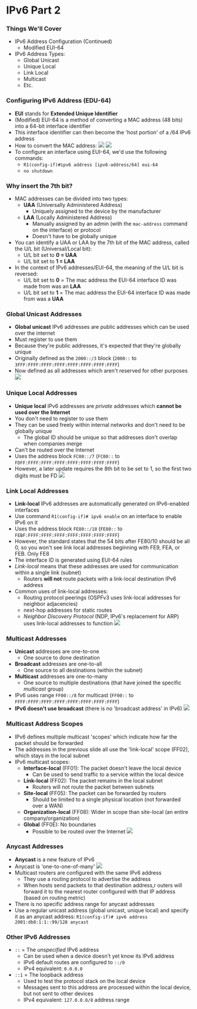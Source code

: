 # IPv6 Part 2
### Things We'll Cover
- IPv6 Address Configuration (Continued)
	- Modified EUI-64
- IPv6 Address Types:
	- Global Unicast
	- Unique Local
	- Link Local
	- Multicast
	- Etc.
### Configuring IPv6 Address (EDU-64)
- **EUI** stands for **Extended Unique Identifier**
- (Modified) EUI-64 is a method of converting a MAC address (48 bits) into a 64-bit interface identifier
- This interface identifier can then become the 'host portion' of a /64 IPv6 address
- How to convert the MAC address:
![](attachments/cba799affd6e239aba7fcfef9274b5bc.png)
![](attachments/faddc075ad845baa98d860b9a9165a8a.png)
- To configure an interface using EUI-64, we'd use the following commands:
	- `R1(config-if)#ipv6 address [ipv6-address/64] eui-64`
	- `no shutdown`
### Why insert the 7th bit?
- MAC addresses can be divided into two types:
	- **UAA** (Universally Administered Address)
		- Uniquely assigned to the device by the manufacturer
	- **LAA** (Locally Administered Address)
		- Manually assigned by an admin (with the `mac-address` command on the interface) or protocol
		- Doesn't have to be globally unique
- You can identify a UAA or LAA by the 7th bit of the MAC address, called the U/L bit (Universal/Local bit):
	- U/L bit set to **0 = UAA**
	- U/L bit set to **1 = LAA**
- In the context of IPv6 addresses/EUI-64, the meaning of the U/L bit is reversed:
	- U/L bit set to **0** = The mac address the EUI-64 interface ID was made from was an **LAA**
	- U/L bit set to **1** = The mac address the EUI-64 interface ID was made from was a **UAA**
### Global Unicast Addresses
- **Global unicast** IPv6 addresses are public addresses which can be used over the internet
- Must register to use them
- Because they're public addresses, it's expected that they're globally unique
- Originally defined as the `2000::/3` block (`2000::` to `3FFF:FFFF:FFFF:FFFF:FFFF:FFFF:FFFF:FFFF`)
- Now defined as all addresses which aren't reserved for other purposes
![](attachments/35ab7b1dd63fdbcdebf09474954a8b22.png)
### Unique Local Addresses
- **Unique local** IPv6 addresses are *private* addresses which **cannot be used over the Internet**
- You don't need to register to use them
- They can be used freely within internal networks and don't need to be globally unique
	- The global ID should be unique so that addresses don't overlap when companies merge
- Can't be routed over the Internet
- Uses the address block `FC00::/7` (`FC00::` to `FDFF:FFFF:FFFF:FFFF:FFFF:FFFF:FFFF:FFFF`)
- However, a later update requires the 8th bit to be set to 1, so the first two digits must be FD
![](attachments/c2d5625ccf1db07a86f59b2815f789f0.png)
### Link Local Addresses
- **Link-local** IPv6 addresses are automatically generated on IPv6-enabled interfaces
- Use command `R1(config-if)# ipv6 enable` on an interface to enable IPv6 on it
- Uses the address block `FE80::/10` (`FE80::` to `FEBF:FFFF:FFFF:FFFF:FFFF:FFFF:FFFF:FFFF`)
- However, the standard states that the 54 bits after FE80/10 should be all 0, so you won't see link local addresses beginning with FE9, FEA, or FEB. Only FE8
- The interface ID is generated using EUI-64 rules
- *Link-local* means that these addresses are used for communication within a single link (subnet)
	- Routers **will not** route packets with a link-local destination IPv6 address
- Common uses of link-local addresses:
	- Routing protocol peerings (OSPFv3 uses link-local addresses for neighbor adjacencies)
	- next-hop addresses for static routes
	- *Neighbor Discovery Protocol* (NDP, IPv6's replacement for ARP) uses link-local addresses to function
![](attachments/8a0706e6413dda822f810e5c98ee0aad.png)
### Multicast Addresses
- **Unicast** addresses are one-to-one
	- One source to done destination
- **Broadcast** addresses are one-to-all
	- One source to all destinations (within the subnet)
- **Multicast** addresses are one-to-many
	- One source to multiple destinations (that have joined the specific *multicast* group)
- IPv6 uses range `FF00::/8` for multicast (`FF00::` to `FFFF:FFFF:FFFF:FFFF:FFFF:FFFF:FFFF:FFFF`)
- **IPv6 doesn't use broadcast** (there is no 'broadcast address' in IPv6)
![](attachments/8fab0cfda91b30d4b8ace4bf57e2fcab.png)
### Multicast Address Scopes
- IPv6 defines multiple multicast 'scopes' which indicate how far the packet should be forwarded
- The addresses in the previous slide all use the 'link-local' scope (FF02), which stays in the local subnet
- IPv6 multicast scopes:
	- **Interface-local** (FF01): The packet doesn't leave the local device
		- Can be used to send traffic to a service within the local device
	- **Link-local** (FF02): The packet remains in the local subnet
		- Routers will not route the packet between subnets
	- **Site-local** (FF05): The packet can be forwarded by routers
		- Should be limited to a single physical location (not forwarded over a WAN)
	- **Organization-local** (FF08): Wider in scope than site-local (an entire company/organization)
	- **Global** (FF0E): No boundaries
		- Possible to be routed over the Internet
![](attachments/ad17f7f0138c1a644ecd6f621800318d.png)
### Anycast Addresses
- **Anycast** is a new feature of IPv6
- Anycast is 'one-to-one-of-many'
![](attachments/33306fbe27b5a93262d56ca6d6ec920f.png)
- Multicast routers are configured with the same IPv6 address
	- They use a routing protocol to advertise the address
	- When hosts send packets to that destination address,r outers will forward it to the nearest router configured with that IP address (based on routing metric)
- There is no specific address range for anycast addresses
- Use a regular unicast address (global unicast, unique local) and specify it as an anycast address: `R1(config-if)# ipv6 address 2001:db8:1:1::99/128 anycast`
### Other IPv6 Addresses
- `::` = The *unspecified* IPv6 address
	- Can be used when a device doesn't yet know its IPv6 address
	- IPv6 default routes are configured to `::/0`
	- IPv4 equivalent: `0.0.0.0`
- `::1` = The loopback address
	- Used to test the protocol stack on the local device
	- Messages sent to this address are processed within the local device, but not sent to other devices
	- IPv4 equivalent: `127.0.0.0/8` address range